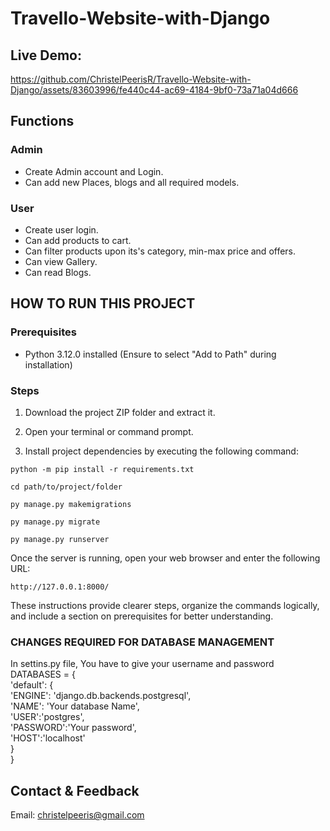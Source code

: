# Travello-Website-with-Django

## Live Demo:

https://github.com/ChristelPeerisR/Travello-Website-with-Django/assets/83603996/fe440c44-ac69-4184-9bf0-73a71a04d666

## Functions

### Admin
- Create Admin account and Login.
- Can add new Places, blogs and all required models.

### User
- Create user login.
- Can add products to cart.
- Can filter products upon its's category, min-max price and offers.
- Can view Gallery.
- Can read Blogs.

## HOW TO RUN THIS PROJECT

### Prerequisites
- Python 3.12.0 installed (Ensure to select "Add to Path" during installation)

### Steps
1. Download the project ZIP folder and extract it.
2. Open your terminal or command prompt.

3. Install project dependencies by executing the following command:
```
python -m pip install -r requirements.txt
```
```
cd path/to/project/folder
```
```
py manage.py makemigrations
```
```
py manage.py migrate
```
```
py manage.py runserver
```
Once the server is running, open your web browser and enter the following URL:
```
http://127.0.0.1:8000/
```

These instructions provide clearer steps, organize the commands logically, and include a section on prerequisites for better understanding.

### CHANGES REQUIRED FOR DATABASE MANAGEMENT
In settins.py file, You have to give your username and password<br>
DATABASES = {<br>
    'default': {<br>
        'ENGINE': 'django.db.backends.postgresql',<br>
        'NAME': 'Your database Name',<br>
        'USER':'postgres',<br>
        'PASSWORD':'Your password',<br>
        'HOST':'localhost'<br>
    }<br>
}<br>

## Contact & Feedback
Email: christelpeeris@gmail.com




